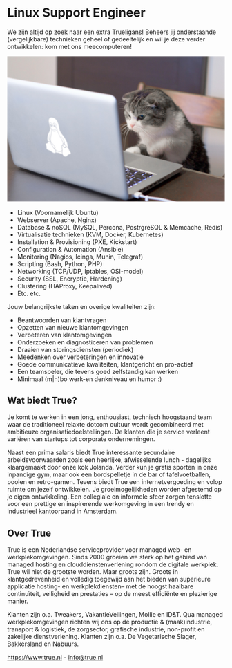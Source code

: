 # Linux Support Engineer
We zijn altijd op zoek naar een extra Trueligans! Beheers jij onderstaande (vergelijkbare) technieken geheel of gedeeltelijk en wil je deze verder ontwikkelen: kom met ons meecomputeren!

![icanhazlinux](linux_cat.jpg)

* Linux (Voornamelijk Ubuntu)
* Webserver (Apache, Nginx)
* Database & noSQL (MySQL, Percona, PostrgreSQL & Memcache, Redis)
* Virtualisatie technieken (KVM, Docker, Kubernetes)
* Installation & Provisioning (PXE, Kickstart)
* Configuration & Automation (Ansible)
* Monitoring (Nagios, Icinga, Munin, Telegraf)
* Scripting (Bash, Python, PHP)
* Networking (TCP/UDP, Iptables, OSI-model)
* Security (SSL, Encryptie, Hardening)
* Clustering (HAProxy, Keepalived)
* Etc. etc.

Jouw belangrijkste taken en overige kwaliteiten zijn: 
* Beantwoorden van klantvragen
* Opzetten van nieuwe klantomgevingen
* Verbeteren van klantomgevingen
* Onderzoeken en diagnosticeren van problemen
* Draaien van storingsdiensten (periodiek)
* Meedenken over verbeteringen en innovatie
* Goede communicatieve kwaliteiten, klantgericht en pro-actief
* Een teamspeler, die tevens goed zelfstandig kan werken
* Minimaal (m|h)bo werk-en denkniveau en humor :)

## Wat biedt True?
Je komt te werken in een jong, enthousiast, technisch hoogstaand team waar de traditioneel relaxte dotcom cultuur wordt gecombineerd met ambitieuze organisatiedoelstellingen. De klanten die je service verleent variëren van startups tot corporate ondernemingen. 

Naast een prima salaris biedt True interessante secundaire arbeidsvoorwaarden zoals een heerlijke, afwisselende lunch - dagelijks klaargemaakt door onze kok Jolanda. Verder kun je gratis sporten in onze inpandige gym, maar ook een bordspelletje in de bar of tafelvoetballen, poolen en retro-gamen. Tevens biedt True een internetvergoeding en volop ruimte om jezelf ontwikkelen. Je groeimogelijkheden worden afgestemd op je eigen ontwikkeling. Een collegiale en informele sfeer zorgen tenslotte voor een prettige en inspirerende werkomgeving in een trendy en industrieel kantoorpand in Amsterdam.

## Over True
True is een Nederlandse serviceprovider voor managed web- en werkplekomgevingen. Sinds 2000 groeien we sterk op het gebied van managed hosting en clouddienstenverlening rondom de digitale werkplek. True wil niet de grootste worden. Maar groots zijn. Groots in klantgedrevenheid en volledig toegewijd aan het bieden van superieure applicatie hosting- en werkplekdiensten– met de hoogst haalbare continuïteit, veiligheid en prestaties – op de meest efficiënte en plezierige manier.

Klanten zijn o.a. Tweakers, VakantieVeilingen, Mollie en ID&T. Qua managed werkplekomgevingen richten wij ons op de productie & (maak)industrie, transport & logistiek, de zorgsector, grafische industrie, non-profit en zakelijke dienstverlening. Klanten zijn o.a. De Vegetarische Slager, Bakkersland en Nabuurs. 

https://www.true.nl - info@true.nl
